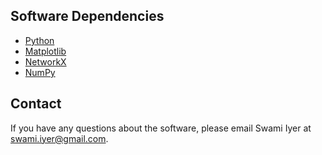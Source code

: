 ## Software Dependencies

* [Python](https://www.python.org/)
* [Matplotlib](http://matplotlib.org/)
* [NetworkX](https://networkx.github.io/)
* [NumPy](http://www.numpy.org/)

## Contact

If you have any questions about the software, please email Swami Iyer at 
swami.iyer@gmail.com.
